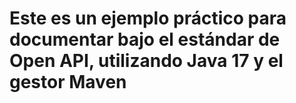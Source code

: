 # Este es un ejemplo práctico para documentar bajo el estándar de Open API, utilizando Java 17 y el gestor Maven
